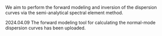 We aim to perform the forward modeling and inversion of the dispersion curves via the semi-analytical spectral element method.

2024.04.09 The forward modeling tool for calculating the normal-mode dispersion curves has been uploaded.
